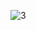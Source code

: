 ![3](https://github.com/Shane113923940/EC2024b/assets/163100719/a9584e96-eee1-4c0f-8d90-44ac378e9adc)
